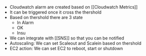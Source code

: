 - Cloudwatch alarm are created based on [[Cloudwatch Metrics]]
- It can be triggered once it cross the thershold
- Based on thershold there are 3 state
	- In Alarm
	- OK
	- Insu
- We can integrate with [[SNS]] so that you can be notified
- Autoscaling: We can set Scaleout and Scalein based on thershold
- EC2 action: We can set EC2 to reboot, start or shutdown